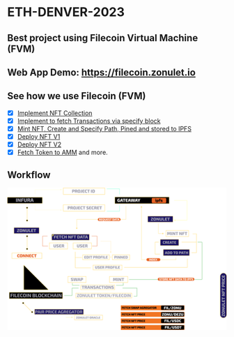 # ETH-DENVER-2023

## Best project using Filecoin Virtual Machine (FVM)

## Web App Demo: https://filecoin.zonulet.io


## See how we use Filecoin (FVM)
- [x] [Implement NFT Collection](https://github.com/Agin-DropDisco/ETH-DENVER-HACK-2023/blob/1fd32c98af7597afbf60b1c5a80613724dd27e7d/FILECOIN/Best-project-using-Filecoin-Virtual-Machine-(FVM)/NFT-FRONTEND/src/components/collection/collection.js#L1034-L1099)
- [x] [Implement to fetch Transactions via specify block](https://github.com/Agin-DropDisco/ETH-DENVER-HACK-2023/blob/1fd32c98af7597afbf60b1c5a80613724dd27e7d/FILECOIN/Best-project-using-Filecoin-Virtual-Machine-(FVM)/NFT-FRONTEND/src/components/nft-detail/nft-detail.js#L391-L413) 
- [x] [Mint NFT, Create and Specify Path, Pined and stored to IPFS](https://github.com/Agin-DropDisco/ETH-DENVER-HACK-2023/blob/1fd32c98af7597afbf60b1c5a80613724dd27e7d/FILECOIN/Best-project-using-Filecoin-Virtual-Machine-(FVM)/NFT-FRONTEND/src/components/mint/mint.js#L740-L891)
- [x] [Deploy NFT V1](https://github.com/Agin-DropDisco/ETH-DENVER-HACK-2023/blob/main/FILECOIN/Best-project-using-Filecoin-Virtual-Machine-(FVM)/CONTRACTS-V1/deploy/00_deploy.js)
- [x] [Deploy NFT V2](https://github.com/Agin-DropDisco/ETH-DENVER-HACK-2023/blob/main/FILECOIN/Best-project-using-Filecoin-Virtual-Machine-(FVM)/CONTRACTS-V2/deploy/00_deploy.js)
- [x] [Fetch Token to AMM](https://github.com/Agin-DropDisco/ETH-DENVER-HACK-2023/blob/1fd32c98af7597afbf60b1c5a80613724dd27e7d/FILECOIN/Best-project-using-Filecoin-Virtual-Machine-(FVM)/DEXSWAP-FRONTEND/src/constants/index.ts#L14-L127)
and more.

## Workflow

<p align="center" >
<img src="https://github.com/Agin-DropDisco/ETH-DENVER-HACK-2023/blob/main/FILECOIN/filecoin-flow.png" />
 </p>
